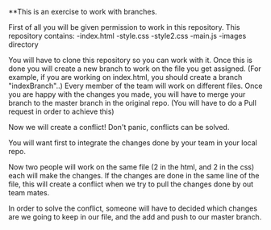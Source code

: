 **This is an exercise to work with branches.

First of all you will be given permission to work in this repository.
This repository contains:
	-index.html
	-style.css
	-style2.css
	-main.js
	-images directory

You will have to clone this repository so you can work with it.
Once this is done you will create a new branch to work on the file you get assigned.
(For example, if you are working on index.html, you should create a branch "indexBranch"..)
Every member of the team will work on different files.
Once you are happy with the changes you made, you will have to merge your branch to the master branch in the original repo.
(You will have to do a Pull request in order to achieve this)



Now we will create a conflict! Don't panic, conflicts can be solved.

You will want first to integrate the changes done by your team in your local repo.

Now two people will work on the same file (2 in the html, and 2 in the css) each will make the changes.
If the changes are done in the same line of the file, this will create a conflict when we try to pull the changes done by out team mates.

In order to solve the conflict, someone will have to decided which changes are we going to keep in our file, and the add and push to our master branch.




